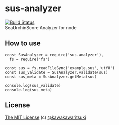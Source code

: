 # sus-analyzer
[![Build Status](https://travis-ci.org/KawakawaRitsuki/sus-analyzer.svg?branch=master)](https://travis-ci.org/KawakawaRitsuki/sus-analyzer)   
SeaUrchinScore Analyzer for node

## How to use

```
const SusAnalyzer = require('sus-analyzer'),
  fs = require('fs')

const sus = fs.readFileSync('example.sus','utf8')
const sus_validate = SusAnalyzer.validate(sus)
const sus_meta = SusAnalyzer.getMeta(sus)

console.log(sus_validate)
console.log(sus_meta)
```

## License
[The MIT License](http://kawakawaritsuki.mit-license.org) (c) [@kawakawaritsuki](https://github.com/kawakawaritsuki)
